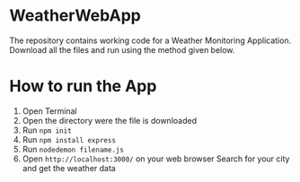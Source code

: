 # WeatherWebApp
The repository contains working code for a Weather Monitoring Application.
Download all the files and run using the method given below.
# How to run the App
1. Open Terminal
2. Open the directory were the file is downloaded
3. Run ```npm init```
4. Run ```npm install express```
5. Run ```nodedemon filename.js```
6. Open ```http://localhost:3000/``` on your web browser
Search for your city and get the weather data                                      
